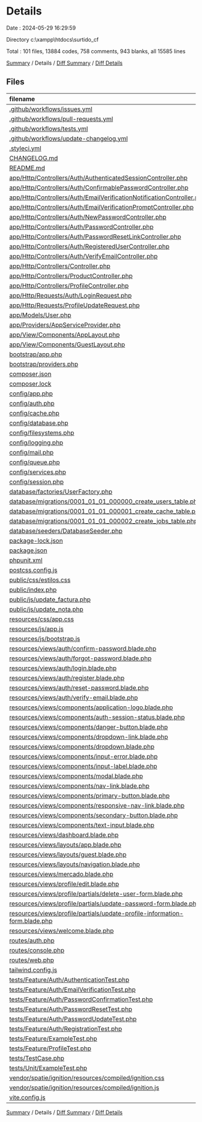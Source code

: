 # Details

Date : 2024-05-29 16:29:59

Directory c:\\xampp\\htdocs\\surtido_cf

Total : 101 files,  13884 codes, 758 comments, 943 blanks, all 15585 lines

[Summary](results.md) / Details / [Diff Summary](diff.md) / [Diff Details](diff-details.md)

## Files
| filename | language | code | comment | blank | total |
| :--- | :--- | ---: | ---: | ---: | ---: |
| [.github/workflows/issues.yml](/.github/workflows/issues.yml) | YAML | 9 | 0 | 4 | 13 |
| [.github/workflows/pull-requests.yml](/.github/workflows/pull-requests.yml) | YAML | 9 | 0 | 4 | 13 |
| [.github/workflows/tests.yml](/.github/workflows/tests.yml) | YAML | 36 | 0 | 12 | 48 |
| [.github/workflows/update-changelog.yml](/.github/workflows/update-changelog.yml) | YAML | 10 | 0 | 4 | 14 |
| [.styleci.yml](/.styleci.yml) | YAML | 9 | 0 | 1 | 10 |
| [CHANGELOG.md](/CHANGELOG.md) | Markdown | 19 | 0 | 14 | 33 |
| [README.md](/README.md) | Markdown | 45 | 0 | 22 | 67 |
| [app/Http/Controllers/Auth/AuthenticatedSessionController.php](/app/Http/Controllers/Auth/AuthenticatedSessionController.php) | PHP | 28 | 9 | 11 | 48 |
| [app/Http/Controllers/Auth/ConfirmablePasswordController.php](/app/Http/Controllers/Auth/ConfirmablePasswordController.php) | PHP | 28 | 6 | 7 | 41 |
| [app/Http/Controllers/Auth/EmailVerificationNotificationController.php](/app/Http/Controllers/Auth/EmailVerificationNotificationController.php) | PHP | 16 | 3 | 6 | 25 |
| [app/Http/Controllers/Auth/EmailVerificationPromptController.php](/app/Http/Controllers/Auth/EmailVerificationPromptController.php) | PHP | 15 | 3 | 4 | 22 |
| [app/Http/Controllers/Auth/NewPasswordController.php](/app/Http/Controllers/Auth/NewPasswordController.php) | PHP | 40 | 14 | 8 | 62 |
| [app/Http/Controllers/Auth/PasswordController.php](/app/Http/Controllers/Auth/PasswordController.php) | PHP | 21 | 3 | 6 | 30 |
| [app/Http/Controllers/Auth/PasswordResetLinkController.php](/app/Http/Controllers/Auth/PasswordResetLinkController.php) | PHP | 27 | 11 | 7 | 45 |
| [app/Http/Controllers/Auth/RegisteredUserController.php](/app/Http/Controllers/Auth/RegisteredUserController.php) | PHP | 34 | 8 | 9 | 51 |
| [app/Http/Controllers/Auth/VerifyEmailController.php](/app/Http/Controllers/Auth/VerifyEmailController.php) | PHP | 19 | 3 | 6 | 28 |
| [app/Http/Controllers/Controller.php](/app/Http/Controllers/Controller.php) | PHP | 5 | 1 | 3 | 9 |
| [app/Http/Controllers/ProductController.php](/app/Http/Controllers/ProductController.php) | PHP | 48 | 2 | 11 | 61 |
| [app/Http/Controllers/ProfileController.php](/app/Http/Controllers/ProfileController.php) | PHP | 38 | 9 | 14 | 61 |
| [app/Http/Requests/Auth/LoginRequest.php](/app/Http/Requests/Auth/LoginRequest.php) | PHP | 51 | 21 | 14 | 86 |
| [app/Http/Requests/ProfileUpdateRequest.php](/app/Http/Requests/ProfileUpdateRequest.php) | PHP | 15 | 5 | 4 | 24 |
| [app/Models/User.php](/app/Models/User.php) | PHP | 25 | 16 | 7 | 48 |
| [app/Providers/AppServiceProvider.php](/app/Providers/AppServiceProvider.php) | PHP | 12 | 8 | 5 | 25 |
| [app/View/Components/AppLayout.php](/app/View/Components/AppLayout.php) | PHP | 11 | 3 | 4 | 18 |
| [app/View/Components/GuestLayout.php](/app/View/Components/GuestLayout.php) | PHP | 11 | 3 | 4 | 18 |
| [bootstrap/app.php](/bootstrap/app.php) | PHP | 14 | 2 | 3 | 19 |
| [bootstrap/providers.php](/bootstrap/providers.php) | PHP | 4 | 0 | 2 | 6 |
| [composer.json](/composer.json) | JSON | 67 | 0 | 1 | 68 |
| [composer.lock](/composer.lock) | JSON | 8,212 | 0 | 1 | 8,213 |
| [config/app.php](/config/app.php) | PHP | 22 | 82 | 23 | 127 |
| [config/auth.php](/config/auth.php) | PHP | 28 | 74 | 14 | 116 |
| [config/cache.php](/config/cache.php) | PHP | 56 | 34 | 18 | 108 |
| [config/database.php](/config/database.php) | PHP | 103 | 41 | 24 | 168 |
| [config/filesystems.php](/config/filesystems.php) | PHP | 32 | 32 | 13 | 77 |
| [config/logging.php](/config/logging.php) | PHP | 79 | 33 | 21 | 133 |
| [config/mail.php](/config/mail.php) | PHP | 52 | 42 | 18 | 112 |
| [config/queue.php](/config/queue.php) | PHP | 52 | 44 | 17 | 113 |
| [config/services.php](/config/services.php) | PHP | 17 | 11 | 7 | 35 |
| [config/session.php](/config/session.php) | PHP | 23 | 160 | 35 | 218 |
| [database/factories/UserFactory.php](/database/factories/UserFactory.php) | PHP | 25 | 14 | 6 | 45 |
| [database/migrations/0001_01_01_000000_create_users_table.php](/database/migrations/0001_01_01_000000_create_users_table.php) | PHP | 38 | 6 | 6 | 50 |
| [database/migrations/0001_01_01_000001_create_cache_table.php](/database/migrations/0001_01_01_000001_create_cache_table.php) | PHP | 25 | 6 | 5 | 36 |
| [database/migrations/0001_01_01_000002_create_jobs_table.php](/database/migrations/0001_01_01_000002_create_jobs_table.php) | PHP | 46 | 6 | 6 | 58 |
| [database/seeders/DatabaseSeeder.php](/database/seeders/DatabaseSeeder.php) | PHP | 14 | 5 | 5 | 24 |
| [package-lock.json](/package-lock.json) | JSON | 2,431 | 0 | 1 | 2,432 |
| [package.json](/package.json) | JSON | 18 | 0 | 1 | 19 |
| [phpunit.xml](/phpunit.xml) | XML | 31 | 2 | 1 | 34 |
| [postcss.config.js](/postcss.config.js) | JavaScript | 6 | 0 | 1 | 7 |
| [public/css/estilos.css](/public/css/estilos.css) | CSS | 258 | 4 | 116 | 378 |
| [public/index.php](/public/index.php) | PHP | 9 | 3 | 6 | 18 |
| [public/js/update_factura.php](/public/js/update_factura.php) | PHP | 23 | 0 | 5 | 28 |
| [public/js/update_nota.php](/public/js/update_nota.php) | PHP | 23 | 0 | 5 | 28 |
| [resources/css/app.css](/resources/css/app.css) | CSS | 3 | 0 | 1 | 4 |
| [resources/js/app.js](/resources/js/app.js) | JavaScript | 4 | 0 | 4 | 8 |
| [resources/js/bootstrap.js](/resources/js/bootstrap.js) | JavaScript | 3 | 0 | 2 | 5 |
| [resources/views/auth/confirm-password.blade.php](/resources/views/auth/confirm-password.blade.php) | PHP | 22 | 0 | 6 | 28 |
| [resources/views/auth/forgot-password.blade.php](/resources/views/auth/forgot-password.blade.php) | PHP | 21 | 0 | 5 | 26 |
| [resources/views/auth/login.blade.php](/resources/views/auth/login.blade.php) | PHP | 39 | 0 | 9 | 48 |
| [resources/views/auth/register.blade.php](/resources/views/auth/register.blade.php) | PHP | 42 | 0 | 11 | 53 |
| [resources/views/auth/reset-password.blade.php](/resources/views/auth/reset-password.blade.php) | PHP | 32 | 0 | 8 | 40 |
| [resources/views/auth/verify-email.blade.php](/resources/views/auth/verify-email.blade.php) | PHP | 26 | 0 | 6 | 32 |
| [resources/views/components/application-logo.blade.php](/resources/views/components/application-logo.blade.php) | PHP | 3 | 0 | 1 | 4 |
| [resources/views/components/auth-session-status.blade.php](/resources/views/components/auth-session-status.blade.php) | PHP | 6 | 0 | 2 | 8 |
| [resources/views/components/danger-button.blade.php](/resources/views/components/danger-button.blade.php) | PHP | 3 | 0 | 1 | 4 |
| [resources/views/components/dropdown-link.blade.php](/resources/views/components/dropdown-link.blade.php) | PHP | 1 | 0 | 1 | 2 |
| [resources/views/components/dropdown.blade.php](/resources/views/components/dropdown.blade.php) | PHP | 39 | 0 | 5 | 44 |
| [resources/views/components/input-error.blade.php](/resources/views/components/input-error.blade.php) | PHP | 8 | 0 | 2 | 10 |
| [resources/views/components/input-label.blade.php](/resources/views/components/input-label.blade.php) | PHP | 4 | 0 | 2 | 6 |
| [resources/views/components/modal.blade.php](/resources/views/components/modal.blade.php) | PHP | 73 | 2 | 4 | 79 |
| [resources/views/components/nav-link.blade.php](/resources/views/components/nav-link.blade.php) | PHP | 9 | 0 | 3 | 12 |
| [resources/views/components/primary-button.blade.php](/resources/views/components/primary-button.blade.php) | PHP | 3 | 0 | 1 | 4 |
| [resources/views/components/responsive-nav-link.blade.php](/resources/views/components/responsive-nav-link.blade.php) | PHP | 9 | 0 | 3 | 12 |
| [resources/views/components/secondary-button.blade.php](/resources/views/components/secondary-button.blade.php) | PHP | 3 | 0 | 1 | 4 |
| [resources/views/components/text-input.blade.php](/resources/views/components/text-input.blade.php) | PHP | 2 | 0 | 2 | 4 |
| [resources/views/dashboard.blade.php](/resources/views/dashboard.blade.php) | PHP | 308 | 15 | 71 | 394 |
| [resources/views/layouts/app.blade.php](/resources/views/layouts/app.blade.php) | PHP | 31 | 0 | 7 | 38 |
| [resources/views/layouts/guest.blade.php](/resources/views/layouts/guest.blade.php) | PHP | 26 | 0 | 5 | 31 |
| [resources/views/layouts/navigation.blade.php](/resources/views/layouts/navigation.blade.php) | PHP | 98 | 0 | 13 | 111 |
| [resources/views/mercado.blade.php](/resources/views/mercado.blade.php) | PHP | 16 | 0 | 2 | 18 |
| [resources/views/profile/edit.blade.php](/resources/views/profile/edit.blade.php) | PHP | 26 | 0 | 4 | 30 |
| [resources/views/profile/partials/delete-user-form.blade.php](/resources/views/profile/partials/delete-user-form.blade.php) | PHP | 45 | 0 | 11 | 56 |
| [resources/views/profile/partials/update-password-form.blade.php](/resources/views/profile/partials/update-password-form.blade.php) | PHP | 41 | 0 | 8 | 49 |
| [resources/views/profile/partials/update-profile-information-form.blade.php](/resources/views/profile/partials/update-profile-information-form.blade.php) | PHP | 54 | 0 | 11 | 65 |
| [resources/views/welcome.blade.php](/resources/views/welcome.blade.php) | PHP | 151 | 0 | 22 | 173 |
| [routes/auth.php](/routes/auth.php) | PHP | 43 | 0 | 17 | 60 |
| [routes/console.php](/routes/console.php) | PHP | 6 | 0 | 3 | 9 |
| [routes/web.php](/routes/web.php) | PHP | 23 | 1 | 8 | 32 |
| [tailwind.config.js](/tailwind.config.js) | JavaScript | 17 | 1 | 4 | 22 |
| [tests/Feature/Auth/AuthenticationTest.php](/tests/Feature/Auth/AuthenticationTest.php) | PHP | 40 | 0 | 15 | 55 |
| [tests/Feature/Auth/EmailVerificationTest.php](/tests/Feature/Auth/EmailVerificationTest.php) | PHP | 43 | 0 | 16 | 59 |
| [tests/Feature/Auth/PasswordConfirmationTest.php](/tests/Feature/Auth/PasswordConfirmationTest.php) | PHP | 32 | 0 | 13 | 45 |
| [tests/Feature/Auth/PasswordResetTest.php](/tests/Feature/Auth/PasswordResetTest.php) | PHP | 52 | 0 | 22 | 74 |
| [tests/Feature/Auth/PasswordUpdateTest.php](/tests/Feature/Auth/PasswordUpdateTest.php) | PHP | 41 | 0 | 11 | 52 |
| [tests/Feature/Auth/RegistrationTest.php](/tests/Feature/Auth/RegistrationTest.php) | PHP | 24 | 0 | 8 | 32 |
| [tests/Feature/ExampleTest.php](/tests/Feature/ExampleTest.php) | PHP | 11 | 4 | 5 | 20 |
| [tests/Feature/ProfileTest.php](/tests/Feature/ProfileTest.php) | PHP | 76 | 0 | 24 | 100 |
| [tests/TestCase.php](/tests/TestCase.php) | PHP | 6 | 1 | 4 | 11 |
| [tests/Unit/ExampleTest.php](/tests/Unit/ExampleTest.php) | PHP | 10 | 3 | 4 | 17 |
| [vendor/spatie/ignition/resources/compiled/ignition.css](/vendor/spatie/ignition/resources/compiled/ignition.css) | CSS | 1 | 2 | 0 | 3 |
| [vendor/spatie/ignition/resources/compiled/ignition.js](/vendor/spatie/ignition/resources/compiled/ignition.js) | JavaScript | 6 | 0 | 1 | 7 |
| [vite.config.js](/vite.config.js) | JavaScript | 13 | 0 | 2 | 15 |

[Summary](results.md) / Details / [Diff Summary](diff.md) / [Diff Details](diff-details.md)